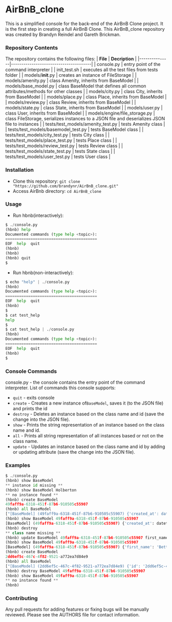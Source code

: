 # AirBnB_clone
This is a simplified console for the back-end of the AirBnB Clone project.
It is the first step in creating a full AirBnB Clone. This AirBnB_clone repository was created by Brandyn Reindel and Gareth Brickman.
### Repository Contents
The repository contains the following files:
|   **File**    |  **Decription**                       |
|---------------|---------------------------------------|
| console.py   | entry point of the command interpreter           |
| init_test.sh      | executes all the test files from tests folder        |
| models/__init__.py | creates an instance of FileStorage |
| models/amenity.py | class Amenity, inherits from BaseModel |
| models/base_model.py | class BaseModel that defines all common attributes/methods for other classes |
| models/city.py | class City, inherits from BaseModel |
| models/place.py | class Place, inherits from BaseModel |
| models/review.py | class Review, inherits from BaseModel |
| models/state.py | class State, inherits from BaseModel |
| models/user.py | class User, inherits from BaseModel |
| models/engine/file_storage.py | class FileStorage, serializes instances to a JSON file and deserializes JSON file to instances |
| tests/test_models/amenity_test.py | tests Amenity class |
| tests/test_models/basemodel_test.py | tests BaseModel class |
| tests/test_models/city_test.py | tests City class |
| tests/test_models/place_test.py | tests Place class |
| tests/test_models/review_test.py | tests Review class |
| tests/test_models/state_test.py | tests State class |
| tests/test_models/user_test.py | tests User class |
### Installation
-   Clone this repository:  `git clone "https://github.com/brandynr/AirBnB_clone.git"`
-   Access AirBnb directory:  `cd AirBnB_clone`
### Usage
-   Run hbnb(interactively):
```python
$ ./console.py
(hbnb) help
Documented commands (type help <topic>):
========================================
EOF  help  quit
(hbnb)
(hbnb)
(hbnb) quit
$
```
-   Run hbnb(non-interactively):
```python
$ echo "help" | ./console.py
(hbnb)
Documented commands (type help <topic>):
========================================
EOF  help  quit
(hbnb)
$
$ cat test_help
help
$
$ cat test_help | ./console.py
(hbnb)
Documented commands (type help <topic>):
========================================
EOF  help  quit
(hbnb)
$
```
### Console Commands
console.py - the console contains the entry point of the command interpreter. List of commands this console supports:
-   `quit`  - exits console
-   `create`  - Creates a new instance of`BaseModel`, saves it (to the JSON file) and prints the id
-   `destroy`  - Deletes an instance based on the class name and id (save the change into the JSON file).
-   `show`  - Prints the string representation of an instance based on the class name and id.
-   `all`  - Prints all string representation of all instances based or not on the class name.
-   `update`  - Updates an instance based on the class name and id by adding or updating attribute (save the change into the JSON file).
### Examples
```python
$ ./console.py
(hbnb) show BaseModel
** instance id missing **
(hbnb) show BaseModel Holberton
** no instance found **
(hbnb) create BaseModel
49faff9a-6318-451f-87b6-910505c55907
(hbnb) all BaseModel
["[BaseModel] (49faff9a-6318-451f-87b6-910505c55907) {'created_at': datetime.datetime(2017, 10, 2, 3, 10, 25, 903293), 'id': '49faff9a-6318-451f-87b6-910505c55907', 'updated_at': datetime.datetime(2017, 10, 2, 3, 10, 25, 903300)}"]
(hbnb) show BaseModel 49faff9a-6318-451f-87b6-910505c55907
[BaseModel] (49faff9a-6318-451f-87b6-910505c55907) {'created_at': datetime.datetime(2017, 10, 2, 3, 10, 25, 903293), 'id': '49faff9a-6318-451f-87b6-910505c55907', 'updated_at': datetime.datetime(2017, 10, 2, 3, 10, 25, 903300)}
(hbnb) destroy
** class name missing **
(hbnb) update BaseModel 49faff9a-6318-451f-87b6-910505c55907 first_name "Betty"
(hbnb) show BaseModel 49faff9a-6318-451f-87b6-910505c55907
[BaseModel] (49faff9a-6318-451f-87b6-910505c55907) {'first_name': 'Betty', 'id': '49faff9a-6318-451f-87b6-910505c55907', 'created_at': datetime.datetime(2017, 10, 2, 3, 10, 25, 903293), 'updated_at': datetime.datetime(2017, 10, 2, 3, 11, 3, 49401)}
(hbnb) create BaseModel
2dd6ef5c-467c-4f82-9521-a772ea7d84e9
(hbnb) all BaseModel
["[BaseModel] (2dd6ef5c-467c-4f82-9521-a772ea7d84e9) {'id': '2dd6ef5c-467c-4f82-9521-a772ea7d84e9', 'created_at': datetime.datetime(2017, 10, 2, 3, 11, 23, 639717), 'updated_at': datetime.datetime(2017, 10, 2, 3, 11, 23, 639724)}", "[BaseModel] (49faff9a-6318-451f-87b6-910505c55907) {'first_name': 'Betty', 'id': '49faff9a-6318-451f-87b6-910505c55907', 'created_at': datetime.datetime(2017, 10, 2, 3, 10, 25, 903293), 'updated_at': datetime.datetime(2017, 10, 2, 3, 11, 3, 49401)}"]
(hbnb) destroy BaseModel 49faff9a-6318-451f-87b6-910505c55907
(hbnb) show BaseModel 49faff9a-6318-451f-87b6-910505c55907
** no instance found **
(hbnb)
```
### Contributing
Any pull requests for adding features or fixing bugs will be manually reviewed. Please see the AUTHORS file for contact information.
